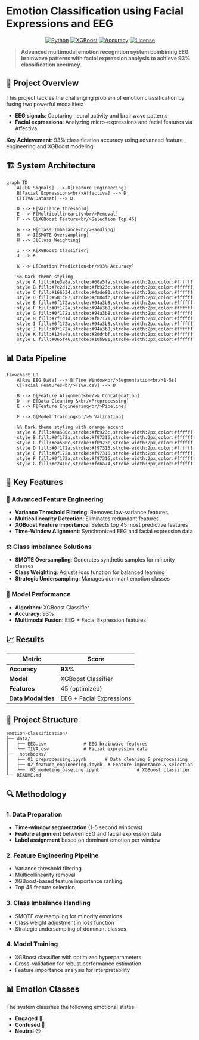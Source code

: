 # Emotion Classification using Facial Expressions and EEG

<div align="center">

[![Python](https://img.shields.io/badge/Python-3.8%2B-blue.svg)](https://python.org)
[![XGBoost](https://img.shields.io/badge/XGBoost-1.6%2B-orange.svg)](https://xgboost.readthedocs.io/)
[![Accuracy](https://img.shields.io/badge/Accuracy-93%25-brightgreen.svg)](#results)
[![License](https://img.shields.io/badge/License-MIT-yellow.svg)](LICENSE)

</div>

> **Advanced multimodal emotion recognition system combining EEG brainwave patterns with facial expression analysis to achieve 93% classification accuracy.**

## 🎯 Project Overview

This project tackles the challenging problem of emotion classification by fusing two powerful modalities:
- **EEG signals**: Capturing neural activity and brainwave patterns
- **Facial expressions**: Analyzing micro-expressions and facial features via Affectiva

**Key Achievement**: 93% classification accuracy using advanced feature engineering and XGBoost modeling.

## 🏗️ System Architecture

```mermaid
graph TD
    A[EEG Signals] --> D[Feature Engineering]
    B[Facial Expressions<br/>Affectiva] --> D
    C[TIVA Dataset] --> D
    
    D --> E[Variance Threshold]
    E --> F[Multicollinearity<br/>Removal]
    F --> G[XGBoost Feature<br/>Selection Top 45]
    
    G --> H[Class Imbalance<br/>Handling]
    H --> I[SMOTE Oversampling]
    H --> J[Class Weighting]
    
    I --> K[XGBoost Classifier]
    J --> K
    
    K --> L[Emotion Prediction<br/>93% Accuracy]
    
    %% Dark theme styling
    style A fill:#1e3a8a,stroke:#60a5fa,stroke-width:2px,color:#ffffff
    style B fill:#7c2d12,stroke:#fb923c,stroke-width:2px,color:#ffffff
    style C fill:#166534,stroke:#4ade80,stroke-width:2px,color:#ffffff
    style D fill:#581c87,stroke:#c084fc,stroke-width:2px,color:#ffffff
    style E fill:#0f172a,stroke:#94a3b8,stroke-width:2px,color:#ffffff
    style F fill:#0f172a,stroke:#94a3b8,stroke-width:2px,color:#ffffff
    style G fill:#0f172a,stroke:#94a3b8,stroke-width:2px,color:#ffffff
    style H fill:#7f1d1d,stroke:#f87171,stroke-width:2px,color:#ffffff
    style I fill:#0f172a,stroke:#94a3b8,stroke-width:2px,color:#ffffff
    style J fill:#0f172a,stroke:#94a3b8,stroke-width:2px,color:#ffffff
    style K fill:#134e4a,stroke:#2dd4bf,stroke-width:2px,color:#ffffff
    style L fill:#065f46,stroke:#10b981,stroke-width:3px,color:#ffffff
```

## 📊 Data Pipeline

```mermaid
flowchart LR
    A[Raw EEG Data] --> B[Time Window<br/>Segmentation<br/>1-5s]
    C[Facial Features<br/>TIVA.csv] --> B
    
    B --> D[Feature Alignment<br/>& Concatenation]
    D --> E[Data Cleaning &<br/>Preprocessing]
    E --> F[Feature Engineering<br/>Pipeline]
    
    F --> G[Model Training<br/>& Validation]
    
    %% Dark theme styling with orange accent
    style A fill:#ea580c,stroke:#fb923c,stroke-width:2px,color:#ffffff
    style B fill:#0f172a,stroke:#f97316,stroke-width:2px,color:#ffffff
    style C fill:#ea580c,stroke:#fb923c,stroke-width:2px,color:#ffffff
    style D fill:#0f172a,stroke:#f97316,stroke-width:2px,color:#ffffff
    style E fill:#0f172a,stroke:#f97316,stroke-width:2px,color:#ffffff
    style F fill:#0f172a,stroke:#f97316,stroke-width:2px,color:#ffffff
    style G fill:#c2410c,stroke:#fdba74,stroke-width:3px,color:#ffffff
```

## 🚀 Key Features

### 🔧 Advanced Feature Engineering
- **Variance Threshold Filtering**: Removes low-variance features
- **Multicollinearity Detection**: Eliminates redundant features
- **XGBoost Feature Importance**: Selects top 45 most predictive features
- **Time-Window Alignment**: Synchronized EEG and facial expression data

### ⚖️ Class Imbalance Solutions
- **SMOTE Oversampling**: Generates synthetic samples for minority classes
- **Class Weighting**: Adjusts loss function for balanced learning
- **Strategic Undersampling**: Manages dominant emotion classes

### 🎯 Model Performance
- **Algorithm**: XGBoost Classifier
- **Accuracy**: 93%
- **Multimodal Fusion**: EEG + Facial Expression features

## 📈 Results

| Metric | Score |
|--------|-------|
| **Accuracy** | **93%** |
| **Model** | XGBoost Classifier |
| **Features** | 45 (optimized) |
| **Data Modalities** | EEG + Facial Expressions |



## 📁 Project Structure

```
emotion-classification/
├── data/
│   ├── EEG.csv              # EEG brainwave features
│   └── TIVA.csv             # Facial expression data
├──  notebooks/
│   ├── 01_preprocessing.ipynb       # Data cleaning & preprocessing
│   ├── 02_feature_engineering.ipynb  # Feature importance & selection
│   └──  03_modeling_baseline.ipynb              # XGBoost classifier
└── README.md 
```

## 🔍 Methodology

### 1. Data Preparation
- **Time-window segmentation** (1-5 second windows)
- **Feature alignment** between EEG and facial expression data
- **Label assignment** based on dominant emotion per window

### 2. Feature Engineering Pipeline
- Variance threshold filtering
- Multicollinearity removal
- XGBoost-based feature importance ranking
- Top 45 feature selection

### 3. Class Imbalance Handling
- SMOTE oversampling for minority emotions
- Class weight adjustment in loss function
- Strategic undersampling of dominant classes

### 4. Model Training
- XGBoost classifier with optimized hyperparameters
- Cross-validation for robust performance estimation
- Feature importance analysis for interpretability

## 📊 Emotion Classes

The system classifies the following emotional states:
- **Engaged** 🎯
- **Confused** 🤔  
- **Neutral** 😐

